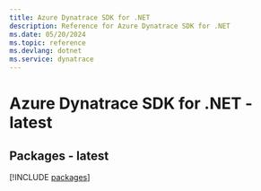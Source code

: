 ```yaml
---
title: Azure Dynatrace SDK for .NET
description: Reference for Azure Dynatrace SDK for .NET
ms.date: 05/20/2024
ms.topic: reference
ms.devlang: dotnet
ms.service: dynatrace
---
```

# Azure Dynatrace SDK for .NET - latest
## Packages - latest
[!INCLUDE [packages](dynatrace-index.md)]